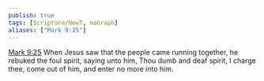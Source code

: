 ```yaml
---
publish: true
tags: [Scripture/NewT, noGraph]
aliases: ["Mark 9:25"]
---
```

[Mark 9:25](https://churchofjesuschrist.org/study/scriptures/nt/mark/9?lang=eng&id=p25#p25) When Jesus saw that the people came running together, he rebuked the foul spirit, saying unto him, Thou dumb and deaf spirit, I charge thee, come out of him, and enter no more into him.
